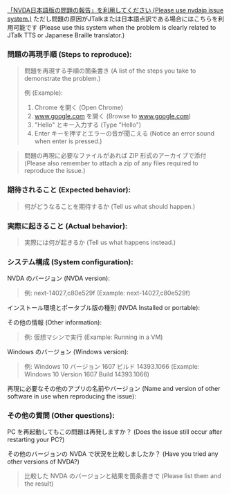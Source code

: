 [「NVDA日本語版の問題の報告」を利用してください (Please use nvdajp issue system.)](https://github.com/nvdajp/nvdajp/issues)
ただし問題の原因がJTalkまたは日本語点訳である場合にはこちらを利用可能です (Please use this system when the problem is clearly related to JTalk TTS or Japanese Braille translator.)

### 問題の再現手順 (Steps to reproduce):
> 問題を再現する手順の箇条書き (A list of the steps you take to demonstrate the problem.)
>
> 例 (Example):
>
> 1. Chrome を開く (Open Chrome)
> 2. www.google.com を開く (Browse to www.google.com)
> 3. "Hello" とキー入力する (Type "Hello")
> 4. Enter キーを押すとエラーの音が聞こえる (Notice an error sound when enter is pressed.)

> 問題の再現に必要なファイルがあれば ZIP 形式のアーカイブで添付 (Please also remember to attach a zip of any files required to reproduce the issue.)

### 期待されること (Expected behavior):
> 何がどうなることを期待するか (Tell us what should happen.)

### 実際に起きること (Actual behavior):
> 実際には何が起きるか (Tell us what happens instead.)

### システム構成 (System configuration):
NVDA のバージョン (NVDA version):
> 例: next-14027,c80e529f (Example: next-14027,c80e529f)

インストール環境とポータブル版の種別 (NVDA Installed or portable):

その他の情報 (Other information):
> 例: 仮想マシンで実行 (Example: Running in a VM)

Windows のバージョン (Windows version):
> 例: Windows 10 バージョン 1607 ビルド 14393.1066 (Example: Windows 10 Version 1607 Build 14393.1066)

再現に必要なその他のアプリの名前やバージョン (Name and version of other software in use when reproducing the issue):

### その他の質問 (Other questions):

PC を再起動してもこの問題は再発しますか？ (Does the issue still occur after restarting your PC?)

その他のバージョンの NVDA で状況を比較しましたか？ (Have you tried any other versions of NVDA?)
> 比較した NVDA のバージョンと結果を箇条書きで (Please list them and the result)
